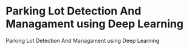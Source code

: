 # Parking Lot Detection And Managament using Deep Learning
 Parking Lot Detection And Managament using Deep Learning
